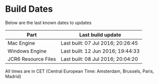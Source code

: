 # Build Dates

Below are the last known dates to updates

Part | Last build update
-----|-----
Mac Engine | Last built: 07 Jul 2016; 20:26:45
Windows Engine | Last built: 12 Jun 2016; 19:44:33
JCR6 Resource Files | Last built: 08 Jul 2016; 20:04:20
All times are in CET (Central European Time: Amsterdam, Brussels, Paris, Madrid)



